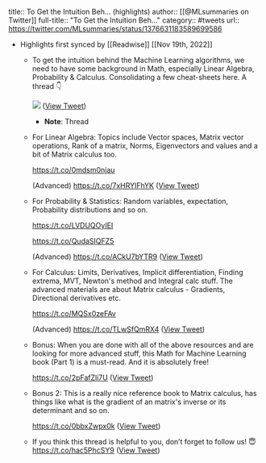 title:: To Get the Intuition Beh... (highlights)
author:: [[@MLsummaries on Twitter]]
full-title:: "To Get the Intuition Beh..."
category:: #tweets
url:: https://twitter.com/MLsummaries/status/1376631183589699586

- Highlights first synced by [[Readwise]] [[Nov 19th, 2022]]
	- To get the intuition behind the Machine Learning algorithms, we need to have some background in Math, especially Linear Algebra, Probability & Calculus. Consolidating a few cheat-sheets here. A thread 👇 
	  
	  ![](https://pbs.twimg.com/media/ExrDb8UXMAMKds5.jpg) ([View Tweet](https://twitter.com/MLsummaries/status/1376631183589699586))
		- **Note**: Thread
	- For Linear Algebra: Topics include Vector spaces, Matrix vector operations, Rank of a matrix, Norms, Eigenvectors and values and a bit of Matrix calculus too.
	  
	  https://t.co/0mdsm0njau
	  
	  (Advanced) https://t.co/7xHRYIFhYK ([View Tweet](https://twitter.com/MLsummaries/status/1376631185523281923))
	- For Probability & Statistics: Random variables, expectation, Probability distributions and so on.
	  
	  https://t.co/LVDUQOyIEI
	  
	  https://t.co/QudaSIQFZ5
	  
	  (Advanced) https://t.co/ACkU7bYTR9 ([View Tweet](https://twitter.com/MLsummaries/status/1376631187272314884))
	- For Calculus: Limits, Derivatives, Implicit differentiation, Finding extrema, MVT, Newton's method and Integral calc stuff. The advanced materials are about Matrix calculus - Gradients, Directional derivatives etc.
	  
	  https://t.co/MQSx0zeFAv
	  
	  (Advanced) https://t.co/TLwSfQmRX4 ([View Tweet](https://twitter.com/MLsummaries/status/1376631188958408707))
	- Bonus: When you are done with all of the above resources and are looking for more advanced stuff, this Math for Machine Learning book (Part 1) is a must-read. And it is absolutely free!
	  
	  https://t.co/2pFafZli7U ([View Tweet](https://twitter.com/MLsummaries/status/1376631190468329481))
	- Bonus 2: This is a really nice reference book to Matrix calculus, has things like what is the gradient of an matrix's inverse or its determinant  and so on.
	  
	  https://t.co/0bbxZwpx0k ([View Tweet](https://twitter.com/MLsummaries/status/1376631193488265218))
	- If you think this thread is helpful to you, don’t forget to follow us! 😇 https://t.co/hac5PhcSY9 ([View Tweet](https://twitter.com/MLsummaries/status/1376915388173324291))